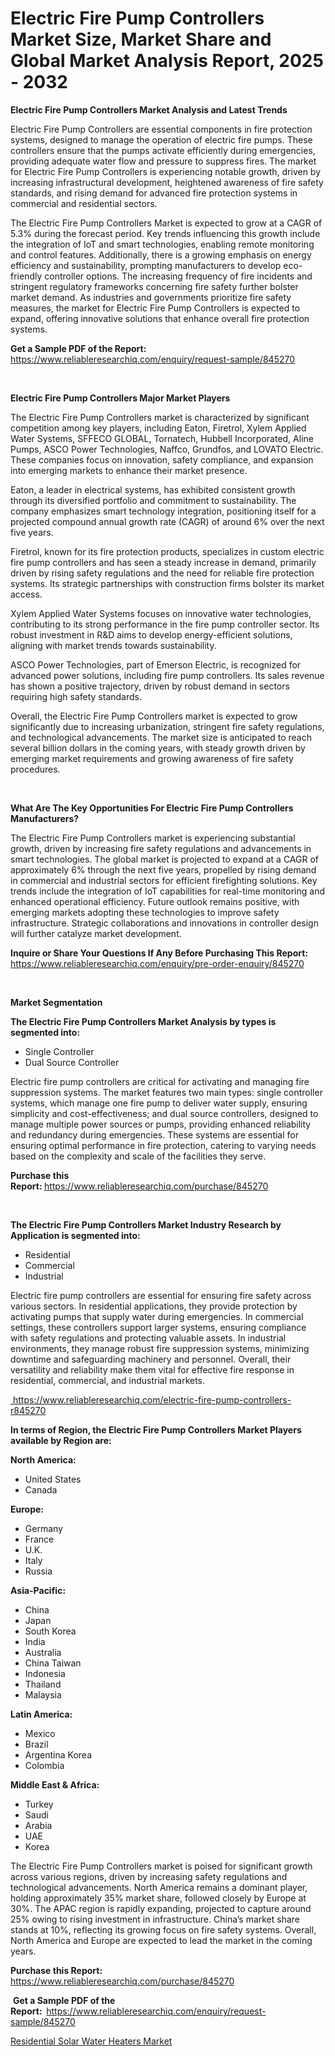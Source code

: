<p><h1>Electric Fire Pump Controllers Market Size, Market Share and Global Market Analysis Report, 2025 - 2032</h1></p><p><strong>Electric Fire Pump Controllers Market Analysis and Latest Trends</strong></p>
<p><p>Electric Fire Pump Controllers are essential components in fire protection systems, designed to manage the operation of electric fire pumps. These controllers ensure that the pumps activate efficiently during emergencies, providing adequate water flow and pressure to suppress fires. The market for Electric Fire Pump Controllers is experiencing notable growth, driven by increasing infrastructural development, heightened awareness of fire safety standards, and rising demand for advanced fire protection systems in commercial and residential sectors.</p><p>The Electric Fire Pump Controllers Market is expected to grow at a CAGR of 5.3% during the forecast period. Key trends influencing this growth include the integration of IoT and smart technologies, enabling remote monitoring and control features. Additionally, there is a growing emphasis on energy efficiency and sustainability, prompting manufacturers to develop eco-friendly controller options. The increasing frequency of fire incidents and stringent regulatory frameworks concerning fire safety further bolster market demand. As industries and governments prioritize fire safety measures, the market for Electric Fire Pump Controllers is expected to expand, offering innovative solutions that enhance overall fire protection systems.</p></p>
<p><strong>Get a Sample PDF of the Report:&nbsp;</strong> <a href="https://www.reliableresearchiq.com/enquiry/request-sample/845270?utm_campaign=2783&utm_medium=2&utm_source=Github&utm_content=ia&utm_term=08042025&utm_id=electric-fire-pump-controllers">https://www.reliableresearchiq.com/enquiry/request-sample/845270</a></p>
<p>&nbsp;</p>
<p><strong>Electric Fire Pump Controllers Major Market Players</strong></p>
<p><p>The Electric Fire Pump Controllers market is characterized by significant competition among key players, including Eaton, Firetrol, Xylem Applied Water Systems, SFFECO GLOBAL, Tornatech, Hubbell Incorporated, Aline Pumps, ASCO Power Technologies, Naffco, Grundfos, and LOVATO Electric. These companies focus on innovation, safety compliance, and expansion into emerging markets to enhance their market presence.</p><p>Eaton, a leader in electrical systems, has exhibited consistent growth through its diversified portfolio and commitment to sustainability. The company emphasizes smart technology integration, positioning itself for a projected compound annual growth rate (CAGR) of around 6% over the next five years.</p><p>Firetrol, known for its fire protection products, specializes in custom electric fire pump controllers and has seen a steady increase in demand, primarily driven by rising safety regulations and the need for reliable fire protection systems. Its strategic partnerships with construction firms bolster its market access.</p><p>Xylem Applied Water Systems focuses on innovative water technologies, contributing to its strong performance in the fire pump controller sector. Its robust investment in R&D aims to develop energy-efficient solutions, aligning with market trends towards sustainability. </p><p>ASCO Power Technologies, part of Emerson Electric, is recognized for advanced power solutions, including fire pump controllers. Its sales revenue has shown a positive trajectory, driven by robust demand in sectors requiring high safety standards.</p><p>Overall, the Electric Fire Pump Controllers market is expected to grow significantly due to increasing urbanization, stringent fire safety regulations, and technological advancements. The market size is anticipated to reach several billion dollars in the coming years, with steady growth driven by emerging market requirements and growing awareness of fire safety procedures.</p></p>
<p>&nbsp;</p>
<p><strong>What Are The Key Opportunities For Electric Fire Pump Controllers Manufacturers?</strong></p>
<p><p>The Electric Fire Pump Controllers market is experiencing substantial growth, driven by increasing fire safety regulations and advancements in smart technologies. The global market is projected to expand at a CAGR of approximately 6% through the next five years, propelled by rising demand in commercial and industrial sectors for efficient firefighting solutions. Key trends include the integration of IoT capabilities for real-time monitoring and enhanced operational efficiency. Future outlook remains positive, with emerging markets adopting these technologies to improve safety infrastructure. Strategic collaborations and innovations in controller design will further catalyze market development.</p></p>
<p><strong>Inquire or Share Your Questions If Any Before Purchasing This Report:</strong> <a href="https://www.reliableresearchiq.com/enquiry/pre-order-enquiry/845270?utm_campaign=2783&utm_medium=2&utm_source=Github&utm_content=ia&utm_term=08042025&utm_id=electric-fire-pump-controllers">https://www.reliableresearchiq.com/enquiry/pre-order-enquiry/845270</a></p>
<p>&nbsp;</p>
<p><strong>Market Segmentation</strong></p>
<p><strong>The Electric Fire Pump Controllers Market Analysis by types is segmented into:</strong></p>
<p><ul><li>Single Controller</li><li>Dual Source Controller</li></ul></p>
<p><p>Electric fire pump controllers are critical for activating and managing fire suppression systems. The market features two main types: single controller systems, which manage one fire pump to deliver water supply, ensuring simplicity and cost-effectiveness; and dual source controllers, designed to manage multiple power sources or pumps, providing enhanced reliability and redundancy during emergencies. These systems are essential for ensuring optimal performance in fire protection, catering to varying needs based on the complexity and scale of the facilities they serve.</p></p>
<p><strong>Purchase this Report:&nbsp;</strong><a href="https://www.reliableresearchiq.com/purchase/845270?utm_campaign=2783&utm_medium=2&utm_source=Github&utm_content=ia&utm_term=08042025&utm_id=electric-fire-pump-controllers">https://www.reliableresearchiq.com/purchase/845270</a></p>
<p>&nbsp;</p>
<p><strong>The Electric Fire Pump Controllers Market Industry Research by Application is segmented into:</strong></p>
<p><ul><li>Residential</li><li>Commercial</li><li>Industrial</li></ul></p>
<p><p>Electric fire pump controllers are essential for ensuring fire safety across various sectors. In residential applications, they provide protection by activating pumps that supply water during emergencies. In commercial settings, these controllers support larger systems, ensuring compliance with safety regulations and protecting valuable assets. In industrial environments, they manage robust fire suppression systems, minimizing downtime and safeguarding machinery and personnel. Overall, their versatility and reliability make them vital for effective fire response in residential, commercial, and industrial markets.</p></p>
<p><a href="https://www.reliableresearchiq.com/electric-fire-pump-controllers-r845270?utm_campaign=2783&utm_medium=2&utm_source=Github&utm_content=ia&utm_term=08042025&utm_id=electric-fire-pump-controllers">&nbsp;https://www.reliableresearchiq.com/electric-fire-pump-controllers-r845270</a></p>
<p><strong>In terms of Region, the Electric Fire Pump Controllers Market Players available by Region are:</strong></p>
<p>
    <p> <strong> North America: </strong>
        <ul>
            <li>United States</li>
            <li>Canada</li>
        </ul>
        </p> 
    <p> <strong> Europe: </strong>
        <ul>
            <li>Germany</li>
            <li>France</li>
            <li>U.K.</li>
            <li>Italy</li>
            <li>Russia</li>
        </ul>
        </p> 
    <p> <strong> Asia-Pacific: </strong>
        <ul>
            <li>China</li>
            <li>Japan</li>
            <li>South Korea</li>
            <li>India</li>
            <li>Australia</li>
            <li>China Taiwan</li>
            <li>Indonesia</li>
            <li>Thailand</li>
            <li>Malaysia</li>
        </ul>
        </p> 
    <p> <strong> Latin America: </strong>
        <ul>
            <li>Mexico</li>
            <li>Brazil</li>
            <li>Argentina Korea</li>
            <li>Colombia</li>
        </ul>
        </p> 
    <p> <strong> Middle East & Africa: </strong>
        <ul>
            <li>Turkey</li>
            <li>Saudi</li>
            <li>Arabia</li>
            <li>UAE</li>
            <li>Korea</li>
        </ul>
    </p>
    </p>
<p><p>The Electric Fire Pump Controllers market is poised for significant growth across various regions, driven by increasing safety regulations and technological advancements. North America remains a dominant player, holding approximately 35% market share, followed closely by Europe at 30%. The APAC region is rapidly expanding, projected to capture around 25% owing to rising investment in infrastructure. China’s market share stands at 10%, reflecting its growing focus on fire safety systems. Overall, North America and Europe are expected to lead the market in the coming years.</p></p>
<p><strong>Purchase this Report: </strong><a href="https://www.reliableresearchiq.com/purchase/845270?utm_campaign=2783&utm_medium=2&utm_source=Github&utm_content=ia&utm_term=08042025&utm_id=electric-fire-pump-controllers">https://www.reliableresearchiq.com/purchase/845270</a></p>
<p>&nbsp;<strong>Get a Sample PDF of the Report:&nbsp;&nbsp;</strong><a href="https://www.reliableresearchiq.com/enquiry/request-sample/845270?utm_campaign=2783&utm_medium=2&utm_source=Github&utm_content=ia&utm_term=08042025&utm_id=electric-fire-pump-controllers">https://www.reliableresearchiq.com/enquiry/request-sample/845270</a></p>
<p><strong></strong></p>
<p><p><a href="https://github.com/nabadeneme/Market-Research-Report-List-1/blob/main/residential-solar-water-heaters-market.md?utm_campaign=2783&utm_medium=2&utm_source=Github&utm_content=ia&utm_term=08042025&utm_id=electric-fire-pump-controllers">Residential Solar Water Heaters Market</a></p></p>